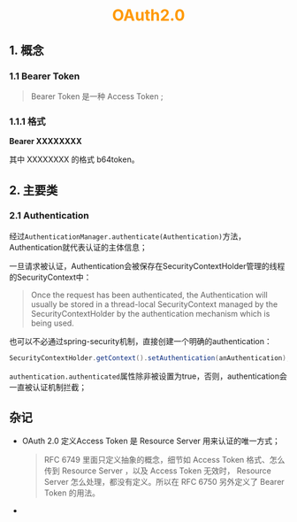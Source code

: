 # <div style="text-align:center;color:#FF9900">OAuth2.0</div>

## 1. 概念

### 1.1 Bearer Token

> Bearer Token 是一种 Access Token ;

### 1.1.1 格式

**Bearer XXXXXXXX**

其中 XXXXXXXX 的格式 b64token。

## 2. 主要类

### 2.1 Authentication

经过` AuthenticationManager.authenticate(Authentication) `方法，Authentication就代表认证的主体信息；

一旦请求被认证，Authentication会被保存在SecurityContextHolder管理的线程的SecurityContext中：

> Once the request has been authenticated, the Authentication will usually be stored in a thread-local SecurityContext managed by the SecurityContextHolder by the authentication mechanism which is being used.

也可以不必通过spring-security机制，直接创建一个明确的authentication：

```java
SecurityContextHolder.getContext().setAuthentication(anAuthentication);
```

`authentication.authenticated`属性除非被设置为true，否则，authentication会一直被认证机制拦截；







## 杂记

* OAuth 2.0 定义Access Token 是 Resource Server 用来认证的唯一方式；

  >  RFC 6749 里面只定义抽象的概念，细节如 Access Token 格式、怎么传到 Resource Server ，以及 Access Token 无效时， Resource Server 怎么处理，都没有定义。所以在 RFC 6750 另外定义了 Bearer Token 的用法。

* 